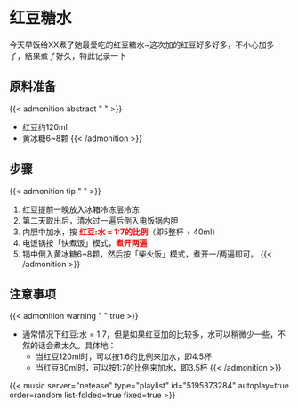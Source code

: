 # 红豆糖水


今天早饭给XX煮了她最爱吃的红豆糖水~这次加的红豆好多好多，不小心加多了，结果煮了好久，特此记录一下

<!--more-->

## 原料准备
{{< admonition abstract " " >}}
- 红豆约120ml
- 黄冰糖6~8颗
{{< /admonition >}}

## 步骤
{{< admonition tip " " >}}
1. 红豆提前一晚放入冰箱冷冻层冷冻
2. 第二天取出后，清水过一遍后倒入电饭锅内胆
3. 内胆中加水，按 **<font color=red>红豆:水 = 1:7的比例</font>**（即5整杯 + 40ml）
4. 电饭锅按「快煮饭」模式，**<font color=red>煮开两遍</font>**
5. 锅中倒入黄冰糖6~8颗，然后按「柴火饭」模式，煮开一/两遍即可。
{{< /admonition >}}

## 注意事项
{{< admonition warning " " true >}}
- 通常情况下红豆:水 = 1:7，但是如果红豆加的比较多，水可以稍微少一些，不然的话会煮太久。具体地：
  - 当红豆120ml时，可以按1:6的比例来加水，即4.5杯
  - 当红豆80ml时，可以按1:7的比例来加水，即3.5杯
{{< /admonition >}}


{{< music server="netease" type="playlist" id="5195373284" autoplay=true order=random list-folded=true fixed=true >}}
